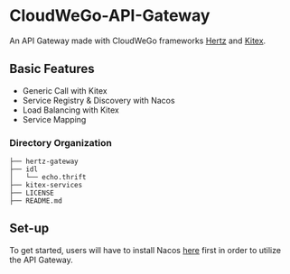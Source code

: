 # CloudWeGo-API-Gateway
An API Gateway made with CloudWeGo frameworks [Hertz](https://github.com/cloudwego/hertz#readme) and [Kitex](https://github.com/cloudwego/kitex#readme).

## Basic Features
- Generic Call with Kitex
- Service Registry & Discovery with Nacos
- Load Balancing with Kitex
- Service Mapping

### Directory Organization 
```
├── hertz-gateway
├── idl 
│   └── echo.thrift
├── kitex-services
├── LICENSE
├── README.md
```

## Set-up
To get started, users will have to install Nacos [here](https://nacos.io/en-us/docs/v2/quickstart/quick-start.html) first in order to utilize the API Gateway. 